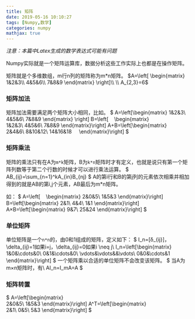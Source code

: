 ```yaml
---
title: 矩阵
date: 2019-05-16 10:10:27
tags: [Numpy,数学]
categories: numpy
mathjax: true
---
```

*注意：本篇中Latex生成的数学表达式可能有问题*

Numpy实际就是一个矩阵运算库，数据分析这些工作实际上也都是在操作矩阵。

矩阵就是个多维数组，m行n列的矩阵称为m*n矩阵。
$A=\left[
    \begin{matrix}
    	1&2&3\\
    	4&5&6\\
    	7&8&9
    \end{matrix}
\right]\\
\\
A_{2,3}=6$

### 矩阵加法

矩阵加法需要满足两个矩阵大小相同，比如。
$
A=\left[\begin{matrix}
	1&2&3\\
	4&5&6\\
	7&8&9
\end{matrix}
\right]
B=\left[    \begin{matrix}        
	1&2&3\\
	4&5&6\\
	7&8&9
\end{matrix}\right]
A+B=\left[\begin{matrix}        
	2&4&6\\
	8&10&12\\
	14&16&18    
\end{matrix}\right]
$

### 矩阵乘法

矩阵的乘法只有在A为`m*k`矩阵，B为`k*n`矩阵时才有定义，也就是说只有第一个矩阵列数等于第二个行数的时候才可以进行乘法运算。
$
AB_{ij}=\sum_{n=1}^kA_{in}B_{nj}
$
A的第i行和B的第j列的元素依次相乘并相加得到的就是AB的第i,j个元素，AB最后为m*n矩阵。

如：
$
A=\left[    \begin{matrix}
	2&0&5\\
	1&5&3
\end{matrix}\right]
B=\left[\begin{matrix}
	2&1\\
	4&4\\
	1&1
\end{matrix}\right]
A×B=\left[\begin{matrix}
	9&7\\
	25&24
\end{matrix}\right]
$

### 单位矩阵

单位矩阵是一个`n*n`的，由0和1组成的矩阵，定义如下：
$
I_n=[δ_{ij}]，\delta_{ij}=1如果i=j，\delta_{ij}=0如果i \neq j\\
I_n=\left[\begin{matrix}
	1&0&\cdots&0\\
	0&1&\cdots&0\\
	\vdots&\vdots&&\vdots\\
	0&0&\cdots&1
\end{matrix}\right]
$
一个矩阵乘以合适的单位矩阵不会改变该矩阵。
$
当A为m×n矩阵时，有\\
AI_n=I_mA=A
$


### 矩阵转置

$
A=\left[\begin{matrix}        
	2&0&5\\
	1&5&3
\end{matrix}\right]
A^T=\left[\begin{matrix}        
	2&1\\
	0&5\\
	5&3
\end{matrix}\right]
$


